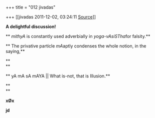 +++
title = "012 jivadas"

+++
[[jivadas	2011-12-02, 03:24:11 [Source](https://groups.google.com/g/samskrita/c/Nf7gVGiz75U)]]



**A delightful discussion!**

** *mithyA* is constantly used adverbially in *yoga-vAsiSTha*for falsity.**

** The privative particle *mA*aptly condenses the whole notion, in the saying,**

**  
**

**           yA mA sA mAYA \|\| What is-not, that is Illusion.**

**  
**

**xØx**

**jd**

